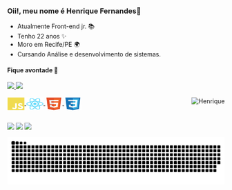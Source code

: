 ### Oii!, meu nome é Henrique Fernandes👋
- Atualmente Front-end jr. 📚
- Tenho 22 anos ✨
- Moro em Recife/PE 🌍
- Cursando Análise e desenvolvimento de sistemas.
#### Fique avontade 👻
 <div>
  <a href="https://github.com/henriferi">
  <img height="180em" src="https://github-readme-stats.vercel.app/api?username=henriferi&show_icons=true&theme=dark&include_all_commits=true&count_private=true"/>
  <img height="180em" src="https://github-readme-stats.vercel.app/api/top-langs/?username=henriferi&layout=compact&langs_count=7&theme=dark"/>
</div>
  <div style="display: inline_block"><br>
  <img align="center" alt="Henrique-Js" height="30" width="40" src="https://raw.githubusercontent.com/devicons/devicon/master/icons/javascript/javascript-plain.svg">
  <img align="center" alt="Henrique-React" height="30" width="40" src="https://raw.githubusercontent.com/devicons/devicon/master/icons/react/react-original.svg">
  <img align="center" alt="Henrique-HTML" height="30" width="40" src="https://raw.githubusercontent.com/devicons/devicon/master/icons/html5/html5-original.svg">
  <img align="center" alt="Henrique-CSS" height="30" width="40" src="https://raw.githubusercontent.com/devicons/devicon/master/icons/css3/css3-original.svg">
  <img align="right" alt="Henrique" src="https://i.picasion.com/pic91/e25d2dff77315482c9699be03a7c5f93.gif">
</div>   
 
  ##
 
  <div> 
  <a href="https://www.instagram.com/henrique_fernandexx/" target="_blank"><img src="https://img.shields.io/badge/-Instagram-%23E4405F?style=for-the-badge&logo=instagram&logoColor=white" target="_blank"></a>
  <a href = "mailto:henriquefernandes.gouveia@gmail.com"><img src="https://img.shields.io/badge/-Gmail-%23333?style=for-the-badge&logo=gmail&logoColor=white" target="_blank"></a>
  <a href="https://www.linkedin.com/in/henrique-fernandes-a29057214/" target="_blank"><img src="https://img.shields.io/badge/-LinkedIn-%230077B5?style=for-the-badge&logo=linkedin&logoColor=white" target="_blank"></a> 
   
   ![Snake animation](https://github.com/henriferi/henriferi/blob/output/github-contribution-grid-snake.svg)
   
 </div>
